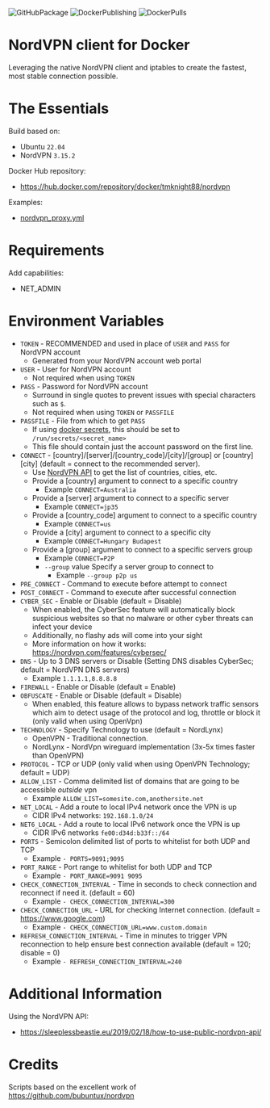 ![GitHubPackage](https://github.com/tmknight/docker-nordvpn/actions/workflows/github-package.yml/badge.svg)
![DockerPublishing](https://github.com/tmknight/docker-nordvpn/actions/workflows/docker-publish.yml/badge.svg)
![DockerPulls](https://badgen.net/docker/pulls/tmknight88/nordvpn?icon=docker&label=Docker+Image+Pulls&labelColor=black&color=green)
# NordVPN client for Docker

Leveraging the native NordVPN client and iptables to create the fastest, most stable connection possible.

# The Essentials

Build based on:
- Ubuntu `22.04`
- NordVPN `3.15.2`

Docker Hub repository:
- https://hub.docker.com/repository/docker/tmknight88/nordvpn

Examples:
- [nordvpn_proxy.yml](https://github.com/tmknight/docker-nordvpn/blob/main/nordvpn_proxy.yml)

# Requirements
Add capabilities:
- NET_ADMIN

# Environment Variables

* `TOKEN` - RECOMMENDED and used in place of `USER` and `PASS` for NordVPN account
   -  Generated from your NordVPN account web portal
* `USER` - User for NordVPN account
   - Not required when using `TOKEN`
* `PASS` - Password for NordVPN account
   - Surround in single quotes to prevent issues with special characters such as `$`.
   - Not required when using `TOKEN` or `PASSFILE`
* `PASSFILE` - File from which to get `PASS`
   - If using [docker secrets](https://docs.docker.com/compose/compose-file/compose-file-v3/#secrets), this should be set to `/run/secrets/<secret_name>`
   - This file should contain just the account password on the first line.
* `CONNECT` - [country]/[server]/[country_code]/[city]/[group] or [country] [city] (default = connect to  the recommended server).
   - Use [NordVPN API](https://github.com/tmknight/docker-nordvpn/edit/main/README.md#additional-information) to get the list of countries, cities, etc.
   - Provide a [country] argument to connect to a specific country
      - Example `CONNECT=Australia`
   - Provide a [server] argument to connect to a specific server
      - Example `CONNECT=jp35`
   - Provide a [country_code] argument to connect to a specific country
      - Example `CONNECT=us`
   - Provide a [city] argument to connect to a specific city
      - Example `CONNECT=Hungary Budapest`
   - Provide a [group] argument to connect to a specific servers group
      - Example `CONNECT=P2P`
      - `--group` value  Specify a server group to connect to
         - Example `--group p2p us`
* `PRE_CONNECT` - Command to execute before attempt to connect
* `POST_CONNECT` - Command to execute after successful connection
* `CYBER_SEC` - Enable or Disable (default = Disable)
   -  When enabled, the CyberSec feature will automatically block suspicious websites so that no malware or other cyber threats can infect your device
   - Additionally, no flashy ads will come into your sight
   - More information on how it works: https://nordvpn.com/features/cybersec/
* `DNS` - Up to 3 DNS servers or Disable (Setting DNS disables CyberSec; default = NordVPN DNS servers)
   - Example `1.1.1.1,8.8.8.8`
* `FIREWALL` - Enable or Disable (default = Enable)
* `OBFUSCATE` - Enable or Disable (default = Disable)
   - When enabled, this feature allows to bypass network traffic sensors which aim to detect usage of the protocol and log, throttle or block it (only valid when using OpenVpn)
* `TECHNOLOGY` - Specify Technology to use (default = NordLynx)
   * OpenVPN - Traditional connection.
   * NordLynx - NordVpn wireguard implementation (3x-5x times faster than OpenVPN)
* `PROTOCOL` - TCP or UDP (only valid when using OpenVPN Technology; default = UDP)
* `ALLOW_LIST` - Comma delimited list of domains that are going to be accessible _outside_ vpn
   - Example `ALLOW_LIST=somesite.com,anothersite.net`
* `NET_LOCAL` - Add a route to local IPv4 network once the VPN is up
   - CIDR IPv4 networks: `192.168.1.0/24`
* `NET6_LOCAL` - Add a route to local IPv6 network once the VPN is up
   - CIDR IPv6 networks `fe00:d34d:b33f::/64`
* `PORTS` - Semicolon delimited list of ports to whitelist for both UDP and TCP
   - Example `- PORTS=9091;9095`
* `PORT_RANGE` - Port range to whitelist for both UDP and TCP
   - Example `- PORT_RANGE=9091 9095`
* `CHECK_CONNECTION_INTERVAL` - Time in seconds to check connection and reconnect if need it. (default = 60)
   - Example `- CHECK_CONNECTION_INTERVAL=300`
* `CHECK_CONNECTION_URL` - URL for checking Internet connection. (default = https://www.google.com)
   - Example `- CHECK_CONNECTION_URL=www.custom.domain`
* `REFRESH_CONNECTION_INTERVAL` - Time in minutes to trigger VPN reconnection to help ensure best connection available (default = 120; disable = 0)
   - Example `- REFRESH_CONNECTION_INTERVAL=240`

# Additional Information

Using the NordVPN API:
  - https://sleeplessbeastie.eu/2019/02/18/how-to-use-public-nordvpn-api/

# Credits

Scripts based on the excellent work of https://github.com/bubuntux/nordvpn
